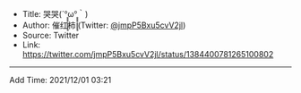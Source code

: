 - Title: 哭哭(´°̥̥̥̥̥̥̥̥ω°̥̥̥̥̥̥̥̥｀)
- Author: 催红柿 (Twitter: [@jmpP5Bxu5cvV2jl](https://twitter.com/jmpP5Bxu5cvV2jl))
- Source: Twitter
- Link: https://twitter.com/jmpP5Bxu5cvV2jl/status/1384400781265100802

---

Add Time: 2021/12/01 03:21